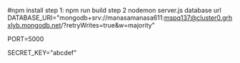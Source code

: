 #npm install
step 1: npm run build
step 2 nodemon server.js
database url
DATABASE_URI="mongodb+srv://manasamanasa611:mspq137@cluster0.grhxlyb.mongodb.net/?retryWrites=true&w=majority"

PORT=5000

SECRET_KEY="abcdef"
